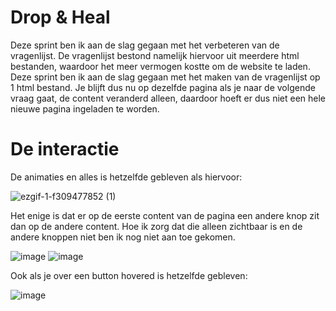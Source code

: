 # Drop & Heal
Deze sprint ben ik aan de slag gegaan met het verbeteren van de vragenlijst. De vragenlijst bestond namelijk hiervoor uit meerdere html bestanden, waardoor het meer vermogen kostte om de website te laden. Deze sprint ben ik aan de slag gegaan met het maken van de vragenlijst op 1 html bestand. Je blijft dus nu op dezelfde pagina als je naar de volgende vraag gaat, de content veranderd alleen, daardoor hoeft er dus niet een hele nieuwe pagina ingeladen te worden.

# De interactie
De animaties en alles is hetzelfde gebleven als hiervoor:

![ezgif-1-f309477852 (1)](https://github.com/user-attachments/assets/83ae7ebe-19af-4538-b861-1c882ce48b57)

Het enige is dat er op de eerste content van de pagina een andere knop zit dan op de andere content. Hoe ik zorg dat die alleen zichtbaar is en de andere knoppen niet ben ik nog niet aan toe gekomen.

![image](https://github.com/user-attachments/assets/2a5761ce-b1b7-4384-99cc-d84d26adced3)
![image](https://github.com/user-attachments/assets/cbfa962b-9e81-4939-8da8-daffe4454796)

Ook als je over een button hovered is hetzelfde gebleven:

![image](https://github.com/user-attachments/assets/3820454d-0048-4702-b7a2-5465e11f6236)
